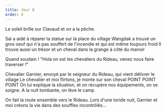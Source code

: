 ```yaml
---
title: Jour 6
order: 4
---
```

Le soleil brille sur Clavaud et on a la pêche. 

Sai a aidé à réparer la statue sur la place du village
Wangdak a trouvé un gros oeuf qui n'a pas souffert de l'incendie et qui est même toujours froid
Il trouve aussi un trésor et un cheval dans la grange à côté du manoir

Quand soudain ! "Hola on est les chevaliers du Rideau, venez nous faire traverser !"

Chevalier Garnier, envoyé par le seigneur du Rideau, qui vient délivrer le village
Le chevalier et moi flirtons, je monte sur son cheval POINT POINT POINT
On lui explique la situation, et on récupère nos équipements, on se soigne.
A la nuit tombante, on lève le camp

On fait la route ensemble vers le Rideau. Lors d'une toride nuit, Garnier et moi créons la vie dans des souffles incontrôlés...